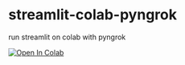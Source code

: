# streamlit-colab-pyngrok
run streamlit on colab with pyngrok

<a target="_blank" href="https://colab.research.google.com/github/amrrs/streamlit-colab-pyngrok/blob/main/Streamlit_%2B_Colab_wit_pyngrok.ipynb">
  <img src="https://colab.research.google.com/assets/colab-badge.svg" alt="Open In Colab"/>
</a>
